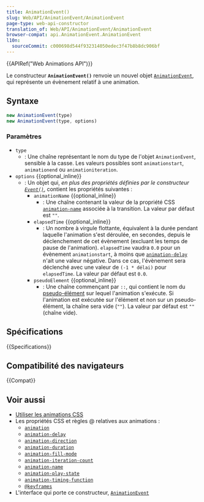 ```yaml
---
title: AnimationEvent()
slug: Web/API/AnimationEvent/AnimationEvent
page-type: web-api-constructor
translation_of: Web/API/AnimationEvent/AnimationEvent
browser-compat: api.AnimationEvent.AnimationEvent
l10n:
  sourceCommit: c000698d544f932314050edec3f47b8b8dc906bf
---
```

{{APIRef("Web Animations API")}}

Le constructeur **`AnimationEvent()`** renvoie un nouvel objet [`AnimationEvent`](/fr/docs/Web/API/AnimationEvent), qui représente un évènement relatif à une animation.

## Syntaxe

```js
new AnimationEvent(type)
new AnimationEvent(type, options)
```

### Paramètres

- `type`
  - : Une chaîne représentant le nom du type de l'objet `AnimationEvent`, sensible à la casse. Les valeurs possibles sont `animationstart`, `animationend` ou `animationiteration`.
- `options` {{optional_inline}}
  - : Un objet qui, *en plus des propriétés définies par le constructeur [`Event()`](/fr/docs/Web/API/Event/Event)*, contient les propriétés suivantes&nbsp;:
    - `animationName` {{optional_inline}}
      - : Une chaîne contenant la valeur de la propriété CSS [`animation-name`](/fr/docs/Web/CSS/animation-name) associée à la transition. La valeur par défaut est `""`.
    - `elapsedTime` {{optional_inline}}
      - : Un nombre à virgule flottante, équivalent à la durée pendant laquelle l'animation s'est déroulée, en secondes, depuis le déclenchement de cet évènement (excluant les temps de pause de l'animation). `elapsedTime` vaudra `0.0` pour un évènement `animationstart`, à moins que [`animation-delay`](/fr/docs/Web/CSS/animation-delay) n'ait une valeur négative. Dans ce cas, l'évènement sera déclenché avec une valeur de `(-1 * délai)` pour `elapsedTime`. La valeur par défaut est `0.0`.
    - `pseudoElement` {{optional_inline}}
      - : Une chaîne commençant par `::`, qui contient le nom du [pseudo-élément](/fr/docs/Web/CSS/Pseudo-elements) sur lequel l'animation s'exécute. Si l'animation est exécutée sur l'élément et non sur un pseudo-élément, la chaîne sera vide (`""`). La valeur par défaut est `""` (chaîne vide).

## Spécifications

{{Specifications}}

## Compatibilité des navigateurs

{{Compat}}

## Voir aussi

- [Utiliser les animations CSS](/fr/docs/Web/CSS/CSS_Animations/Using_CSS_animations)
- Les propriétés CSS et règles @ relatives aux animations&nbsp;:
  - [`animation`](/fr/docs/Web/CSS/animation)
  - [`animation-delay`](/fr/docs/Web/CSS/animation-delay)
  - [`animation-direction`](/fr/docs/Web/CSS/animation-direction)
  - [`animation-duration`](/fr/docs/Web/CSS/animation-duration)
  - [`animation-fill-mode`](/fr/docs/Web/CSS/animation-fill-mode)
  - [`animation-iteration-count`](/fr/docs/Web/CSS/animation-iteration-count)
  - [`animation-name`](/fr/docs/Web/CSS/animation-name)
  - [`animation-play-state`](/fr/docs/Web/CSS/animation-play-state)
  - [`animation-timing-function`](/fr/docs/Web/CSS/animation-timing-function)
  - [`@keyframes`](/fr/docs/Web/CSS/@keyframes)
- L'interface qui porte ce constructeur, [`AnimationEvent`](/fr/docs/Web/API/AnimationEvent)
